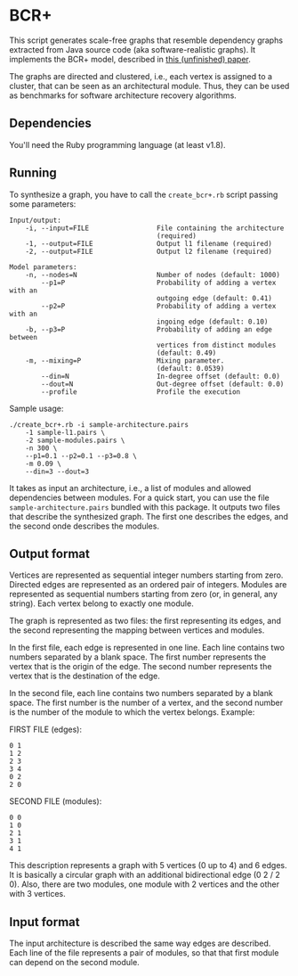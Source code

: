 # BCR+

This script generates scale-free graphs that resemble dependency graphs extracted from Java source code (aka software-realistic graphs). It implements the BCR+ model, described in [this (unfinished) paper](https://gitorious.org/swasr/ist-paper).

The graphs are directed and clustered, i.e., each vertex is assigned to a cluster, that can be seen as an architectural module. Thus, they can be used as benchmarks for software architecture recovery algorithms.

## Dependencies

You'll need the Ruby programming language (at least v1.8).

## Running

To synthesize a graph, you have to call the `create_bcr+.rb` script passing some parameters:

    Input/output:
        -i, --input=FILE                 File containing the architecture
                                         (required)
        -1, --output=FILE                Output l1 filename (required)
        -2, --output=FILE                Output l2 filename (required)

    Model parameters:
        -n, --nodes=N                    Number of nodes (default: 1000)
            --p1=P                       Probability of adding a vertex with an
                                         outgoing edge (default: 0.41)
            --p2=P                       Probability of adding a vertex with an
                                         ingoing edge (default: 0.10)
        -b, --p3=P                       Probability of adding an edge between
                                         vertices from distinct modules
                                         (default: 0.49)
        -m, --mixing=P                   Mixing parameter.
                                         (default: 0.0539)
            --din=N                      In-degree offset (default: 0.0)
            --dout=N                     Out-degree offset (default: 0.0)
            --profile                    Profile the execution

Sample usage:

    ./create_bcr+.rb -i sample-architecture.pairs 
        -1 sample-l1.pairs \
        -2 sample-modules.pairs \
        -n 300 \
        --p1=0.1 --p2=0.1 --p3=0.8 \
        -m 0.09 \
        --din=3 --dout=3

It takes as input an architecture, i.e., a list of modules and allowed dependencies between modules. For a quick start, you can use the file `sample-architecture.pairs` bundled with this package. It outputs two files that describe the synthesized graph. The first one describes the edges, and the second onde describes the modules.

## Output format

Vertices are represented as sequential integer numbers starting from zero. Directed edges are represented as an ordered pair of integers. Modules are represented as sequential numbers starting from zero (or, in general, any string). Each vertex belong to exactly one module.

The graph is represented as two files: the first representing its edges, and the second representing the mapping between vertices and modules.

In the first file, each edge is represented in one line. Each line contains two numbers separated by a blank space. The first number represents the vertex that is the origin of the edge. The second number represents the vertex that is the destination of the edge. 

In the second file, each line contains two numbers separated by a blank space. The first number is the number of a vertex, and the second number is the number of the module to which the vertex belongs. Example:

FIRST FILE (edges):

    0 1
    1 2
    2 3
    3 4
    0 2
    2 0

SECOND FILE (modules):

    0 0
    1 0
    2 1
    3 1
    4 1

This description represents a graph with 5 vertices (0 up to 4) and 6 edges. It is basically a circular graph with an additional bidirectional edge (0 2 / 2 0). Also, there are two modules, one module with 2 vertices and the other with 3 vertices.

## Input format

The input architecture is described the same way edges are described. Each line of the file represents a pair of modules, so that that first module can depend on the second module.
